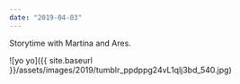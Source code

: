 ```yaml
---
date: "2019-04-03"
---
```


Storytime with Martina and Ares.

![yo yo]({{ site.baseurl }}/assets/images/2019/tumblr_ppdppg24vL1qlj3bd_540.jpg)
